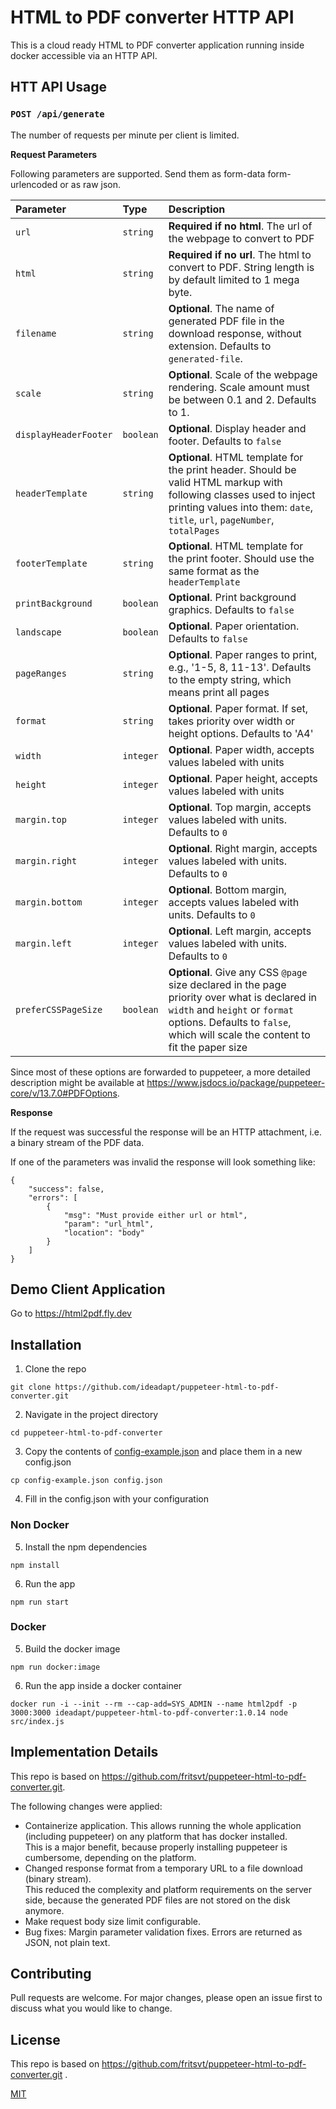 # HTML to PDF converter HTTP API

This is a cloud ready HTML to PDF converter application running inside docker accessible via an HTTP API.

## HTT API Usage
### `POST /api/generate`

The number of requests per minute per client is limited.

**Request Parameters**

Following parameters are supported. Send them as form-data form-urlencoded or as raw json.

| Parameter             | Type | Description                                                                                                                                                                                                      |
|:----------------------| :--- |:-----------------------------------------------------------------------------------------------------------------------------------------------------------------------------------------------------------------|
| `url`                 | `string` | **Required if no html**. The url of the webpage to convert to PDF                                                                                                                                                |
| `html`                | `string` | **Required if no url**. The html to convert to PDF. String length is by default limited to 1 mega byte.                                                                                                       |
| `filename`            | `string` | **Optional**. The name of generated PDF file in the download response, without extension. Defaults to `generated-file`.                                                                                          |
| `scale`               | `string` | **Optional**. Scale of the webpage rendering. Scale amount must be between 0.1 and 2. Defaults to 1.                                                                                                             |
| `displayHeaderFooter` | `boolean` | **Optional**. Display header and footer. Defaults to `false `                                                                                                                                                    |
| `headerTemplate`      | `string` | **Optional**. HTML template for the print header. Should be valid HTML markup with following classes used to inject printing values into them: `date`, `title`, `url`, `pageNumber`, `totalPages`                |
| `footerTemplate`      | `string` | **Optional**. HTML template for the print footer. Should use the same format as the `headerTemplate`                                                                                                             |
| `printBackground`     | `boolean` | **Optional**. Print background graphics. Defaults to `false`                                                                                                                                                     |
| `landscape`           | `boolean` | **Optional**. Paper orientation. Defaults to `false`                                                                                                                                                             |
| `pageRanges`          | `string` | **Optional**. Paper ranges to print, e.g., '1-5, 8, 11-13'. Defaults to the empty string, which means print all pages                                                                                            |
| `format`              | `string` | **Optional**. Paper format. If set, takes priority over width or height options. Defaults to 'A4'                                                                                                                |
| `width`               | `integer` | **Optional**. Paper width, accepts values labeled with units                                                                                                                                                     |
| `height`              | `integer` | **Optional**. Paper height, accepts values labeled with units                                                                                                                                                    |
| `margin.top`          | `integer` | **Optional**. Top margin, accepts values labeled with units. Defaults to `0`                                                                                                                                     |
| `margin.right`        | `integer` | **Optional**. Right margin, accepts values labeled with units. Defaults to `0`                                                                                                                                   |
| `margin.bottom`       | `integer` | **Optional**. Bottom margin, accepts values labeled with units. Defaults to `0`                                                                                                                                  |
| `margin.left`         | `integer` | **Optional**. Left margin, accepts values labeled with units. Defaults to `0`                                                                                                                                    |
| `preferCSSPageSize`   | `boolean` | **Optional**. Give any CSS `@page` size declared in the page priority over what is declared in `width` and `height` or `format` options. Defaults to `false`, which will scale the content to fit the paper size |

Since most of these options are forwarded to puppeteer, a more detailed description might be available at https://www.jsdocs.io/package/puppeteer-core/v/13.7.0#PDFOptions.

**Response**

If the request was successful the response will be an HTTP attachment, i.e. a binary stream of the PDF data.

If one of the parameters was invalid the response will look something like:
```
{
    "success": false,
    "errors": [
        {
            "msg": "Must provide either url or html",
            "param": "url_html",
            "location": "body"
        }
    ]
}
```

## Demo Client Application

Go to https://html2pdf.fly.dev

## Installation

1. Clone the repo
```
git clone https://github.com/ideadapt/puppeteer-html-to-pdf-converter.git
```

2. Navigate in the project directory
```
cd puppeteer-html-to-pdf-converter
```

3. Copy the contents of [config-example.json](config-example.json) and place them in a new config.json
```
cp config-example.json config.json
```

4. Fill in the config.json with your configuration

### Non Docker
5. Install the npm dependencies
```
npm install
```

6. Run the app
```
npm run start
```

### Docker
5. Build the docker image
```
npm run docker:image
```

6. Run the app inside a docker container
```
docker run -i --init --rm --cap-add=SYS_ADMIN --name html2pdf -p 3000:3000 ideadapt/puppeteer-html-to-pdf-converter:1.0.14 node src/index.js
```


## Implementation Details
This repo is based on https://github.com/fritsvt/puppeteer-html-to-pdf-converter.git. 

The following changes were applied:

- Containerize application. This allows running the whole application (including puppeteer) on any platform that has docker installed. \
  This is a major benefit, because properly installing puppeteer is cumbersome, depending on the platform.
- Changed response format from a temporary URL to a file download (binary stream). \
  This reduced the complexity and platform requirements on the server side, because the generated PDF files are not stored on the disk anymore.
- Make request body size limit configurable.
- Bug fixes: Margin parameter validation fixes. Errors are returned as JSON, not plain text.

## Contributing
Pull requests are welcome. For major changes, please open an issue first to discuss what you would like to change.

## License
This repo is based on https://github.com/fritsvt/puppeteer-html-to-pdf-converter.git .

[MIT](LICENSE)
